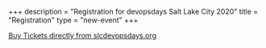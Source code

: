 +++
description = "Registration for devopsdays Salt Lake City 2020"
title = "Registration"
type = "new-event"
+++
<div style="width:100%; text-align:left;">
<!-- <div style="width:100%; text-align:left;"><iframe src="https://www.slcdevopsdays.org/purchase-tickets/" frameborder="0" height="600" width="100%" vspace="0" hspace="0" marginheight="5" marginwidth="5" scrolling="auto" allowtransparency="true"></iframe></div> -->

<p><a href="https://www.slcdevopsdays.org/purchase-tickets/" class="btn btn-info">Buy Tickets directly from slcdevopsdays.org</a></p>

</div>